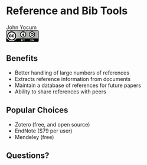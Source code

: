 # Reference and Bib Tools
John Yocum  
![CC BY-SA 4.0](../images/cc_by-sa_4.png)  



## Benefits

- Better handling of large numbers of references
- Extracts reference information from documents
- Maintain a database of references for future papers
- Ability to share references with peers

## Popular Choices

- Zotero (free, and open source)
- EndNote ($79 per user)
- Mendeley (free)

## Questions?
